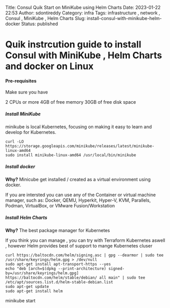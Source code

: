 Title: Consul Quik Start on MiniKube using Helm Charts
Date: 2023-01-22 22:53
Author: sdontireddy
Category: infra
Tags: infrastructure , network , Consul , MiniKube , Helm Charts
Slug: install-consul-with-minikube-helm-docker
Status: published

# Quik instrcution guide to install Consul with MiniKube , Helm Charts and docker on Linux


#### Pre-requisites

Make sure you have  

2 CPUs or more
4GB of free memory
30GB of free disk space


##### Install MiniKube 
 minikube is local Kubernetes, focusing on making it easy to learn and develop for Kubernetes.

```
curl -LO https://storage.googleapis.com/minikube/releases/latest/minikube-linux-amd64
sudo install minikube-linux-amd64 /usr/local/bin/minikube
```

##### Install docker

<b>Why?</b> Minicube get installed / created as a virtual environment using docker.

If you are intersted you can use any of the Container or virtual machine manager, 
such as: Docker, QEMU, Hyperkit, Hyper-V, KVM, Parallels, Podman, VirtualBox, or VMware Fusion/Workstation


##### Install Helm Charts

<b>Why?</b> The best package manager for Kubernetes

If you think you can manage , you can try with Terraform Kubernetes aswell , however Helm provides best of support to mange Kubernetes cluser

```
curl https://baltocdn.com/helm/signing.asc | gpg --dearmor | sudo tee /usr/share/keyrings/helm.gpg > /dev/null
sudo apt-get install apt-transport-https --yes
echo "deb [arch=$(dpkg --print-architecture) signed-by=/usr/share/keyrings/helm.gpg] https://baltocdn.com/helm/stable/debian/ all main" | sudo tee /etc/apt/sources.list.d/helm-stable-debian.list
sudo apt-get update
sudo apt-get install helm

```




minikube start

